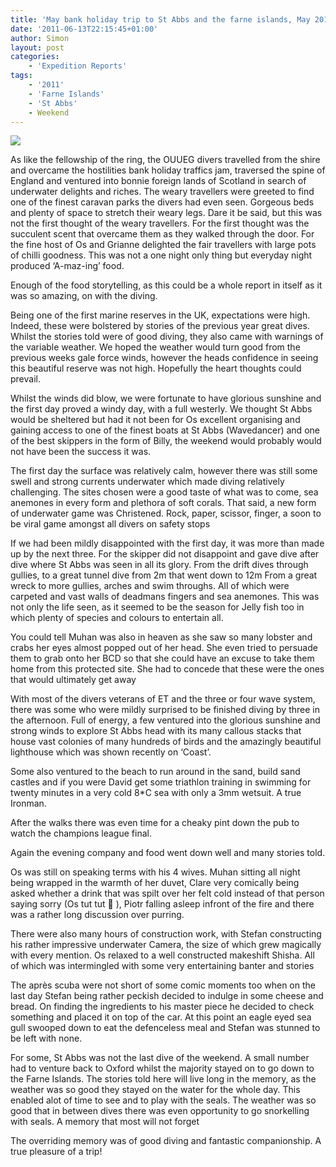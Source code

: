 ```yaml
---
title: 'May bank holiday trip to St Abbs and the farne islands, May 2011'
date: '2011-06-13T22:15:45+01:00'
author: Simon
layout: post
categories:
    - 'Expedition Reports'
tags:
    - '2011'
    - 'Farne Islands'
    - 'St Abbs'
    - Weekend
---
```


![](http://ouueg.com/wp-content/uploads/2011/06/10089096914_5b645d9fc9_k.jpg)

As like the fellowship of the ring, the OUUEG divers travelled from the shire and overcame the hostilities bank holiday traffics jam, traversed the spine of England and ventured into bonnie foreign lands of Scotland in search of underwater delights and riches. The weary travellers were greeted to find one of the finest caravan parks the divers had even seen. Gorgeous beds and plenty of space to stretch their weary legs. Dare it be said, but this was not the first thought of the weary travellers. For the first thought was the succulent scent that overcame them as they walked through the door. For the fine host of Os and Grianne delighted the fair travellers with large pots of chilli goodness. This was not a one night only thing but everyday night produced ‘A-maz-ing’ food.

Enough of the food storytelling, as this could be a whole report in itself as it was so amazing, on with the diving.

Being one of the first marine reserves in the UK, expectations were high. Indeed, these were bolstered by stories of the previous year great dives. Whilst the stories told were of good diving, they also came with warnings of the variable weather. We hoped the weather would turn good from the previous weeks gale force winds, however the heads confidence in seeing this beautiful reserve was not high. Hopefully the heart thoughts could prevail.

Whilst the winds did blow, we were fortunate to have glorious sunshine and the first day proved a windy day, with a full westerly. We thought St Abbs would be sheltered but had it not been for Os excellent organising and gaining access to one of the finest boats at St Abbs (Wavedancer) and one of the best skippers in the form of Billy, the weekend would probably would not have been the success it was.

The first day the surface was relatively calm, however there was still some swell and strong currents underwater which made diving relatively challenging. The sites chosen were a good taste of what was to come, sea anemones in every form and plethora of soft corals. That said, a new form of underwater game was Christened. Rock, paper, scissor, finger, a soon to be viral game amongst all divers on safety stops

If we had been mildly disappointed with the first day, it was more than made up by the next three. For the skipper did not disappoint and gave dive after dive where St Abbs was seen in all its glory. From the drift dives through gullies, to a great tunnel dive from 2m that went down to 12m From a great wreck to more gullies, arches and swim throughs. All of which were carpeted and vast walls of deadmans fingers and sea anemones. This was not only the life seen, as it seemed to be the season for Jelly fish too in which plenty of species and colours to entertain all.

You could tell Muhan was also in heaven as she saw so many lobster and crabs her eyes almost popped out of her head. She even tried to persuade them to grab onto her BCD so that she could have an excuse to take them home from this protected site. She had to concede that these were the ones that would ultimately get away

With most of the divers veterans of ET and the three or four wave system, there was some who were mildly surprised to be finished diving by three in the afternoon. Full of energy, a few ventured into the glorious sunshine and strong winds to explore St Abbs head with its many callous stacks that house vast colonies of many hundreds of birds and the amazingly beautiful lighthouse which was shown recently on ‘Coast’.

Some also ventured to the beach to run around in the sand, build sand castles and if you were David get some triathlon training in swimming for twenty minutes in a very cold 8\*C sea with only a 3mm wetsuit. A true Ironman.

After the walks there was even time for a cheaky pint down the pub to watch the champions league final.

Again the evening company and food went down well and many stories told.

Os was still on speaking terms with his 4 wives. Muhan sitting all night being wrapped in the warmth of her duvet, Clare very comically being asked whether a drink that was spilt over her felt cold instead of that person saying sorry (Os tut tut 🙂 ), Piotr falling asleep infront of the fire and there was a rather long discussion over purring.

There were also many hours of construction work, with Stefan constructing his rather impressive underwater Camera, the size of which grew magically with every mention. Os relaxed to a well constructed makeshift Shisha. All of which was intermingled with some very entertaining banter and stories

The après scuba were not short of some comic moments too when on the last day Stefan being rather peckish decided to indulge in some cheese and bread. On finding the ingredients to his master piece he decided to check something and placed it on top of the car. At this point an eagle eyed sea gull swooped down to eat the defenceless meal and Stefan was stunned to be left with none.

For some, St Abbs was not the last dive of the weekend. A small number had to venture back to Oxford whilst the majority stayed on to go down to the Farne Islands. The stories told here will live long in the memory, as the weather was so good they stayed on the water for the whole day. This enabled alot of time to see and to play with the seals. The weather was so good that in between dives there was even opportunity to go snorkelling with seals. A memory that most will not forget

The overriding memory was of good diving and fantastic companionship. A true pleasure of a trip!
